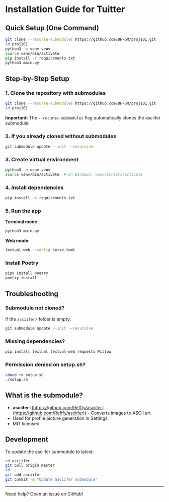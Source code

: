 # Installation Guide for Tuitter

## Quick Setup (One Command)

```bash
git clone --recurse-submodules https://github.com/DH-GM/proj101.git
cd proj101
python3 -m venv venv
source venv/bin/activate
pip install -r requirements.txt
python3 main.py
```

## Step-by-Step Setup

### 1. Clone the repository with submodules

```bash
git clone --recurse-submodules https://github.com/DH-GM/proj101.git
cd proj101
```

**Important:** The `--recurse-submodules` flag automatically clones the asciifer submodule!

### 2. If you already cloned without submodules

```bash
git submodule update --init --recursive
```

### 3. Create virtual environment

```bash
python3 -m venv venv
source venv/bin/activate  # On Windows: venv\Scripts\activate
```

### 4. Install dependencies

```bash
pip install -r requirements.txt
```

### 5. Run the app

**Terminal mode:**
```bash
python3 main.py
```

**Web mode:**
```bash
textual-web --config serve.toml
```

### Install Poetry

```bash
pipx install poetry
poetry install
```

## Troubleshooting

### Submodule not cloned?

If the `asciifer/` folder is empty:

```bash
git submodule update --init --recursive
```

### Missing dependencies?

```bash
pip install textual textual-web requests Pillow
```

### Permission denied on setup.sh?

```bash
chmod +x setup.sh
./setup.sh
```

## What is the submodule?

- **asciifer** ([https://github.com/Refffy/asciifer](https://github.com/Refffy/asciifer)) - Converts images to ASCII art
- Used for profile picture generation in Settings
- MIT licensed

## Development

To update the asciifer submodule to latest:

```bash
cd asciifer
git pull origin master
cd ..
git add asciifer
git commit -m "Update asciifer submodule"
```

---

Need help? Open an issue on GitHub!


